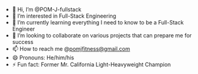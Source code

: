 - 👋 Hi, I’m @POM-J-fullstack
- 👀 I’m interested in Full-Stack Engineering 
- 🌱 I’m currently learning everything I need to know to be a Full-Stack Engineer
- 💞️ I’m looking to collaborate on various projects that can prepare me for success
- 📫 How to reach me @pomjfitness@gmail.com 
- 😄 Pronouns: He/him/his
- ⚡ Fun fact: Former Mr. California Light-Heavyweight Champion 

<!---
POM-J-fullstack/POM-J-fullstack is a ✨ special ✨ repository because its `README.md` (this file) appears on your GitHub profile.
You can click the Preview link to take a look at your changes.
--->
